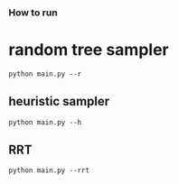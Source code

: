 ### How to run

# random tree sampler
```
python main.py --r
```

## heuristic sampler
```
python main.py --h
```

## RRT
```
python main.py --rrt
```